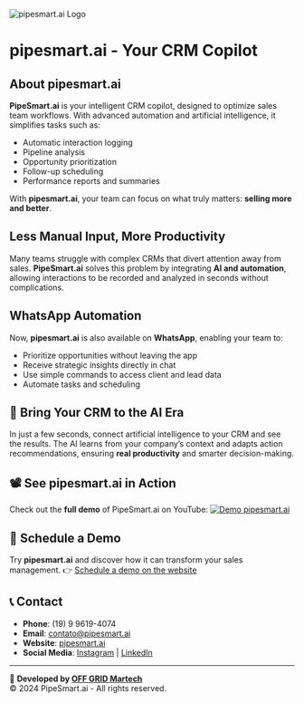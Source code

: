![pipesmart.ai Logo](https://pipesmart.ai/wp-content/uploads/2024/11/pipesamart.logo_.png)

# pipesmart.ai - Your CRM Copilot

## About pipesmart.ai
**PipeSmart.ai** is your intelligent CRM copilot, designed to optimize sales team workflows. With advanced automation and artificial intelligence, it simplifies tasks such as:

- Automatic interaction logging
- Pipeline analysis
- Opportunity prioritization
- Follow-up scheduling
- Performance reports and summaries

With **pipesmart.ai**, your team can focus on what truly matters: **selling more and better**.

## Less Manual Input, More Productivity
Many teams struggle with complex CRMs that divert attention away from sales. **PipeSmart.ai** solves this problem by integrating **AI and automation**, allowing interactions to be recorded and analyzed in seconds without complications.

## WhatsApp Automation
Now, **pipesmart.ai** is also available on **WhatsApp**, enabling your team to:

- Prioritize opportunities without leaving the app
- Receive strategic insights directly in chat
- Use simple commands to access client and lead data
- Automate tasks and scheduling

## 🚀 Bring Your CRM to the AI Era
In just a few seconds, connect artificial intelligence to your CRM and see the results. The AI learns from your company’s context and adapts action recommendations, ensuring **real productivity** and smarter decision-making.

## 📽️ See pipesmart.ai in Action
Check out the **full demo** of PipeSmart.ai on YouTube:
[![Demo pipesmart.ai](https://img.youtube.com/vi/V8sxhxG2i4Q/0.jpg)](https://youtu.be/V8sxhxG2i4Q)

## 🔗 Schedule a Demo
Try **pipesmart.ai** and discover how it can transform your sales management.
👉 [Schedule a demo on the website](https://pipesmart.ai)

## 📞 Contact
- **Phone**: (19) 9 9619-4074
- **Email**: contato@pipesmart.ai
- **Website**: [pipesmart.ai](https://pipesmart.ai)
- **Social Media**: [Instagram](#) | [LinkedIn](#)

---

📌 **Developed by [OFF GRID Martech](https://offgridmartech.com.br)**  
© 2024 PipeSmart.ai - All rights reserved.
